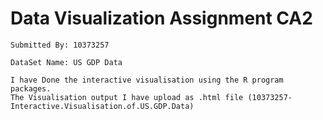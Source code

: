 # Data Visualization Assignment CA2
```
Submitted By: 10373257
```
```
DataSet Name: US GDP Data
```
```
I have Done the interactive visualisation using the R program packages.
The Visualisation output I have upload as .html file (10373257-Interactive.Visualisation.of.US.GDP.Data)
```

